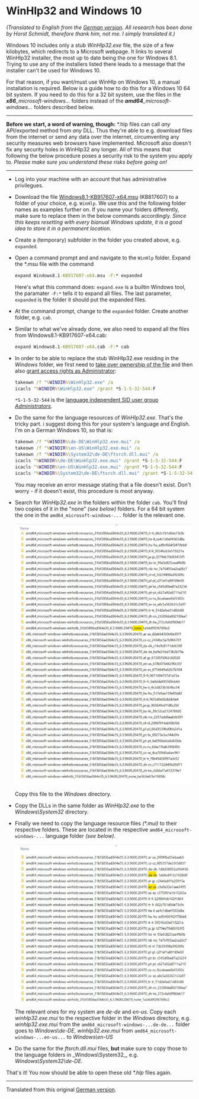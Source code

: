 # WinHlp32 and Windows 10

_(Translated to English from the [German version](http://www.schmidhorst.de/regdom/WinHlp32Windows10.html). All research has been done by Horst Schmidt, therefore thank him, not me. I simply translated it.)_

Windows 10 includes only a stub _WinHlp32.exe_ file, the size of a few kilobytes, which redirects to a Microsoft webpage. It links to several WinHlp32 installer, the most up to date being the one for Windows 8.1. Trying to use any of the installers listed there leads to a message that the installer can't be used for Windows 10.

For that reason, if you want/must use WinHlp on Windows 10, a manual installation is required. Below is a guide how to do this for a Windows 10 64 bit system. If you need to do this for a 32 bit system, use the files in the _**x86**\_microsoft-windows..._ folders instead of the _**amd64**\_microsoft-windows..._ folders described below.

---

**Before we start, a word of warning, though:** *.hlp files can call _any_ API/exported method from _any_ DLL. Thus they're able to e.g. download files from the internet or send any data over the internet, circumventing any security measures web browsers have implemented. Microsoft also doesn't fix any security holes in WinHlp32 any longer. All of this means that following the below procedure poses a security risk to the system you apply to. _Please make sure you understand these risks before going on!_

---

- Log into your machine with an account that has administrative privilegues.

- Download the file [Windows8.1-KB917607-x64.msu](https://www.microsoft.com/de-de/download/) (KB817607) to a folder of your choice, e.g. ```WinHlp```. We use this and the following folder names as examples further on. If you name your folders differently, make sure to replace them in the below commands accordingly. _Since this keeps resetting with every bianual Windows update, it is a good idea to store it in a permanent location._

- Create a (temporary) subfolder in the folder you created above, e.g. ```expanded```.

- Open a command prompt and and navigate to the ```WinHlp``` folder. Expand the *.msu file with the command

  ```bat
  expand Windows8.1-KB917607-x64.msu -F:* expanded
  ```

  Here's what this command does: ```expand.exe``` is a builtin Windows tool, the paramater ```-F:*``` tells it to expand all files. The last parameter, ```expanded``` is the folder it should put the expanded files.

- At the command prompt, change to the ```expanded``` folder. Create another folder, e.g. ```cab```.

- Similar to what we've already done, we also need to expand all the files from Windows8.1-KB917607-x64.cab:

  ```bat
  expand Windows8.1-KB917607-x64.cab -F:* cab
  ```

- In order to be able to replace the stub WinHlp32.exe residing in the _Windows_ folder, we first need to [take over ownership of the file](https://docs.microsoft.com/en-us/previous-versions/windows/it-pro/windows-server-2008-R2-and-2008/cc753659(v=ws.11)?redirectedfrom=MSDN) and then also [grant access rights as Administrator](https://docs.microsoft.com/en-us/previous-versions/windows/it-pro/windows-server-2008-R2-and-2008/cc754344(v=ws.11)?redirectedfrom=MSDN):

  ```bat
  takeown /f "%WINDIR%\WinHlp32.exe" /a
  icacls "%WINDIR%\WinHlp32.exe" /grant *S-1-5-32-544:F
  ```

  ```*S-1-5-32-544``` is the [language independent SID user group _Administrators_](https://docs.microsoft.com/en-us/troubleshoot/windows-server/identity/security-identifiers-in-windows).

- Do the same for the language resources of _WinHlp32.exe_. That's the tricky part. i suggest doing this for your system's language and English. I'm on a German Windows 10, so that is:

  ```bat
  takeown /f "%WINDIR%\de-DE\WinHlp32.exe.mui" /a
  takeown /f "%WINDIR%\en-US\WinHlp32.exe.mui" /a
  takeown /f "%WINDIR%\System32\de-DE\ftsrch.dll.mui" /a
  icacls "%WINDIR%\de-DE\WinHlp32.exe.mui" /grant *S-1-5-32-544:F
  icacls "%WINDIR%\en-US\WinHlp32.exe.mui" /grant *S-1-5-32-544:F
  icacls "%WINDIR%\System32\de-DE\ftsrch.dll.mui" /grant *S-1-5-32-544:F
  ```

  You may receive an error message stating that a file doesn't exist. Don't worry - if it doesn't exist, this procedure is moot anyway.

- Search for _WinHlp32.exe_ in the folders within the folder ```cab```. You'll find two copies of it in the "none" _(see below)_ folders. For a 64 bit system the one in the ```amd64_microsoft-windows-...``` folder is the relevant one.  

  ![Subfolders in ```cab```](./gfx/1.jpg)

  Copy this file to the _Windows_ directory.

- Copy the DLLs in the same folder as _WinHlp32.exe_ to the _Windows\System32_ directory.

- Finally we need to copy the language resource files _(*.mui)_ to their respective folders. These are located in the respective ```amd64_microsoft-windows-...``` language folder _(see below)_.  

  ![Location of _*.mui_ files](./gfx/2.jpg)

  The relevant ones for my system are _de-de_ and _en-us_. Copy each _winhlp32.exe.mui_ to the respective folder in the _Windows_ directory, e.g. _winhlp32.exe.mui_ from the ```amd64_microsoft-windows-...de-de...``` folder goes to _Windows\de-DE_, _winhlp32.exe.mui_ from ```amd64_microsoft-windows-...en-us...``` to _Windows\en-US_

- Do the same for the _ftsrch.dll.mui_ files, **but** make sure to copy those to the language folders in _Windows\System32\_, e.g. _Windows\System32\de-DE_.  

That's it! You now should be able to open these old _*.hlp_ files again.

---
Translated from this original [German version](http://www.schmidhorst.de/regdom/WinHlp32Windows10.html).
